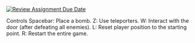 [![Review Assignment Due Date](https://classroom.github.com/assets/deadline-readme-button-22041afd0340ce965d47ae6ef1cefeee28c7c493a6346c4f15d667ab976d596c.svg)](https://classroom.github.com/a/eSN7mvPM)


Controls
Spacebar: Place a bomb.
Z: Use teleporters.
W: Interact with the door (after defeating all enemies).
L: Reset player position to the starting point.
R: Restart the entire game.
